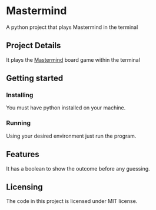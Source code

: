 # Mastermind
A python project that plays Mastermind in the terminal

## Project Details
It plays the [Mastermind](https://en.wikipedia.org/wiki/Mastermind_(board_game)) board game within the terminal


## Getting started
### Installing
You must have python installed on your machine.

### Running
Using your desired environment just run the program.

  
## Features
It has a boolean to show the outcome before any guessing.


## Licensing
The code in this project is licensed under MIT license.
